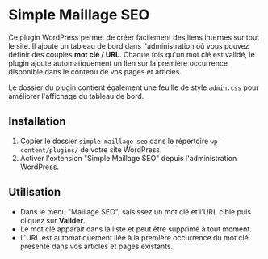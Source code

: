 # Simple Maillage SEO

Ce plugin WordPress permet de créer facilement des liens internes sur tout le site. Il ajoute un tableau de bord dans l'administration où vous pouvez définir des couples **mot clé / URL**. Chaque fois qu'un mot clé est validé, le plugin ajoute automatiquement un lien sur la première occurrence disponible dans le contenu de vos pages et articles.

Le dossier du plugin contient également une feuille de style `admin.css` pour améliorer l'affichage du tableau de bord.

## Installation

1. Copier le dossier `simple-maillage-seo` dans le répertoire `wp-content/plugins/` de votre site WordPress.
2. Activer l'extension "Simple Maillage SEO" depuis l'administration WordPress.

## Utilisation

- Dans le menu "Maillage SEO", saisissez un mot clé et l'URL cible puis cliquez sur **Valider**.
- Le mot clé apparait dans la liste et peut être supprimé à tout moment.
- L'URL est automatiquement liée à la première occurrence du mot clé présente dans vos articles et pages existants.

